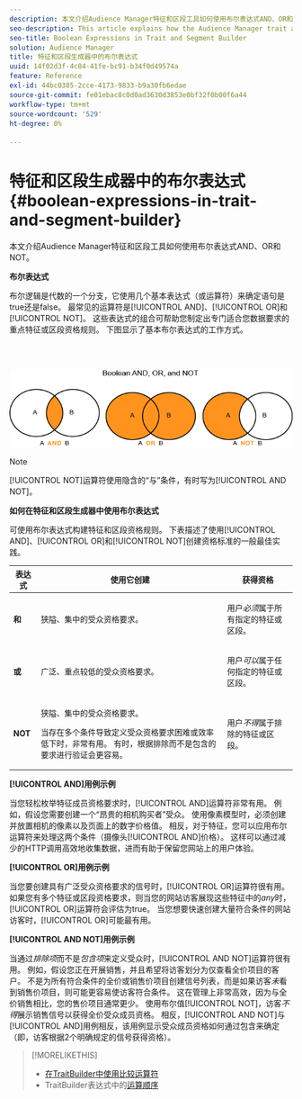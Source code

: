 ```yaml
---
description: 本文介绍Audience Manager特征和区段工具如何使用布尔表达式AND、OR和NOT。
seo-description: This article explains how the Audience Manager trait and segment tools use the Boolean expressions AND, OR, and NOT.
seo-title: Boolean Expressions in Trait and Segment Builder
solution: Audience Manager
title: 特征和区段生成器中的布尔表达式
uuid: 14f02d3f-4c84-41fe-bc91-b34f0d49574a
feature: Reference
exl-id: 44bc0385-2cce-4173-9833-b9a30fb6edae
source-git-commit: fe01ebac8c0d0ad3630d3853e0bf32f0b00f6a44
workflow-type: tm+mt
source-wordcount: '529'
ht-degree: 0%

---
```


# 特征和区段生成器中的布尔表达式{#boolean-expressions-in-trait-and-segment-builder}

本文介绍Audience Manager特征和区段工具如何使用布尔表达式AND、OR和NOT。

<!-- 

c_tb_boolean.xml

 -->

**布尔表达式**

布尔逻辑是代数的一个分支，它使用几个基本表达式（或运算符）来确定语句是true还是false。 最常见的运算符是[!UICONTROL AND]、[!UICONTROL OR]和[!UICONTROL NOT]。 这些表达式的组合可帮助您制定出专门适合您数据要求的重点特征或区段资格规则。 下图显示了基本布尔表达式的工作方式。

<br> 

![](assets/BooleanOverview_small.png)

>[!NOTE]
>
>[!UICONTROL NOT]运算符使用隐含的“与”条件，有时写为[!UICONTROL AND NOT]。

**如何在特征和区段生成器中使用布尔表达式**

可使用布尔表达式构建特征和区段资格规则。 下表描述了使用[!UICONTROL AND]、[!UICONTROL OR]和[!UICONTROL NOT]创建资格标准的一般最佳实践。

<table id="table_C762872C98F54C4A86A2F1C840A86657"> 
 <thead> 
  <tr> 
   <th colname="col1" class="entry"> 表达式 </th> 
   <th colname="col2" class="entry"> 使用它创建 </th> 
   <th colname="col3" class="entry"> 获得资格 </th> 
  </tr>
 </thead>
 <tbody> 
  <tr> 
   <td colname="col1"> <p><b><span class="wintitle">和</span></b> </p> </td> 
   <td colname="col2"> <p>狭隘、集中的受众资格要求。 </p> </td> 
   <td colname="col3"> <p>用户<i>必须</i>属于所有指定的特征或区段。 </p> </td> 
  </tr> 
  <tr> 
   <td colname="col1"> <p><b><span class="wintitle">或</span></b> </p> </td> 
   <td colname="col2"> <p>广泛、重点较低的受众资格要求。 </p> </td> 
   <td colname="col3"> <p>用户<i>可以</i>属于任何指定的特征或区段。 </p> </td> 
  </tr> 
  <tr> 
   <td colname="col1"> <p><b><span class="wintitle"> NOT</span></b> </p> </td> 
   <td colname="col2"> <p>狭隘、集中的受众资格要求。 </p> <p>当存在多个条件导致定义受众资格要求困难或效率低下时，非常有用。 有时，根据排除而不是包含的要求进行验证会更容易。 </p> </td> 
   <td colname="col3"> <p>用户<i>不得</i>属于排除的特征或区段。 </p> </td> 
  </tr> 
 </tbody> 
</table>

**[!UICONTROL AND]用例示例**

当您轻松枚举特征成员资格要求时，[!UICONTROL AND]运算符非常有用。 例如，假设您需要创建一个“昂贵的相机购买者”受众。 使用像素模型时，必须创建并放置相机的像素以及页面上的数字价格值。 相反，对于特征，您可以应用布尔运算符来处理这两个条件（摄像头[!UICONTROL AND]价格）。 这样可以通过减少的HTTP调用高效地收集数据，进而有助于保留您网站上的用户体验。

**[!UICONTROL OR]用例示例**

当您要创建具有广泛受众资格要求的信号时，[!UICONTROL OR]运算符很有用。 如果您有多个特征或区段资格要求，则当您的网站访客展现这些特征中的&#x200B;*any*&#x200B;时，[!UICONTROL OR]运算符会评估为true。 当您想要快速创建大量符合条件的网站访客时，[!UICONTROL OR]可能最有用。

**[!UICONTROL AND NOT]用例示例**

当通过&#x200B;*排除项*&#x200B;而不是&#x200B;*包含项*&#x200B;来定义受众时，[!UICONTROL AND NOT]运算符很有用。 例如，假设您正在开展销售，并且希望将访客划分为仅查看全价项目的客户。 不是为所有符合条件的全价或销售价项目创建信号列表，而是如果访客&#x200B;*未*&#x200B;看到销售价项目，则可能更容易使访客符合条件。 这在管理上非常高效，因为与全价销售相比，您的售价项目通常更少。 使用布尔值[!UICONTROL NOT]，访客&#x200B;*不得*&#x200B;展示销售信号以获得全价受众成员资格。 相反，[!UICONTROL AND NOT]与[!UICONTROL AND]用例相反，该用例显示受众成员资格如何通过包含来确定（即，访客根据2个明确规定的信号获得资格）。

>[!MORELIKETHIS]
>
>* [在TraitBuilder中使用比较运算符](../features/traits/trait-comparison-operators.md)
>* TraitBuilder表达式中的[运算顺序](../features/traits/trait-operator-precedence.md)
